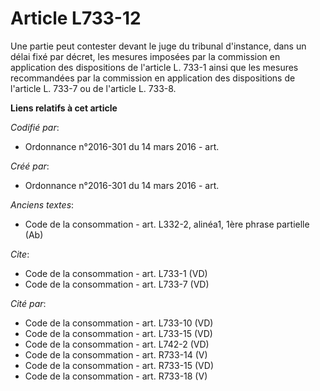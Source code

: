 # Article L733-12

Une partie peut contester devant le juge du tribunal d'instance, dans un délai fixé par décret, les mesures imposées par la
commission en application des dispositions de l'article L. 733-1 ainsi que les mesures recommandées par la commission en
application des dispositions de l'article L. 733-7 ou de l'article L. 733-8.

**Liens relatifs à cet article**

_Codifié par_:

  - Ordonnance n°2016-301 du 14 mars 2016 - art.

_Créé par_:

  - Ordonnance n°2016-301 du 14 mars 2016 - art.

_Anciens textes_:

  - Code de la consommation - art. L332-2, alinéa1, 1ère phrase partielle (Ab)

_Cite_:

  - Code de la consommation - art. L733-1 (VD)
  - Code de la consommation - art. L733-7 (VD)

_Cité par_:

  - Code de la consommation - art. L733-10 (VD)
  - Code de la consommation - art. L733-15 (VD)
  - Code de la consommation - art. L742-2 (VD)
  - Code de la consommation - art. R733-14 (V)
  - Code de la consommation - art. R733-15 (VD)
  - Code de la consommation - art. R733-18 (V)
